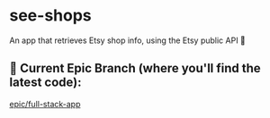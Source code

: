 # see-shops
An app that retrieves Etsy shop info, using the Etsy public API 🧵

## 👾 Current Epic Branch (where you'll find the latest code):
[epic/full-stack-app](https://github.com/BritneyS/see-shops/tree/epic/full-stack-app)
